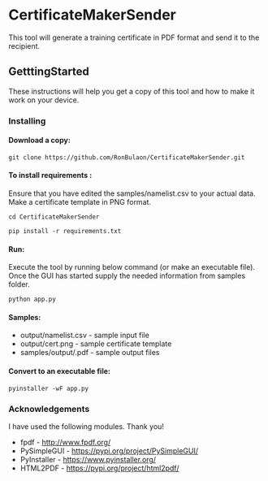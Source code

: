 # CertificateMakerSender
This tool will generate a training certificate in PDF format and send it to the recipient.

## GetttingStarted
These instructions will help you get a copy of this tool and how to make it work on your device.

### Installing

#### Download a copy:
```
git clone https://github.com/RonBulaon/CertificateMakerSender.git
```

#### To install requirements :
Ensure that you have edited the samples/namelist.csv to your actual data. Make a certificate template in PNG format.
```
cd CertificateMakerSender
```

```
pip install -r requirements.txt
```

#### Run:
Execute the tool by running below command (or make an executable file). Once the GUI has started supply the needed information from samples folder.
```
python app.py
```
#### Samples:
* output/namelist.csv - sample input file
* output/cert.png - sample certificate template
* samples/output/<files>.pdf - sample output files

#### Convert to an executable file:
```
pyinstaller -wF app.py
```

### Acknowledgements
I have used the following modules. Thank you!
* fpdf - http://www.fpdf.org/
* PySimpleGUI - https://pypi.org/project/PySimpleGUI/
* PyInstaller - https://www.pyinstaller.org/
* HTML2PDF - https://pypi.org/project/html2pdf/
